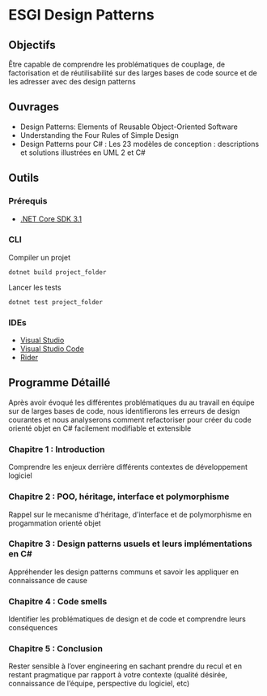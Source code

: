 # ESGI Design Patterns

## Objectifs

Être capable de comprendre les problématiques de couplage, de factorisation et de réutilisabilité sur des larges bases de code source et de les adresser avec des design patterns

## Ouvrages

- Design Patterns: Elements of Reusable Object-Oriented Software
- Understanding the Four Rules of Simple Design
- Design Patterns pour C# : Les 23 modèles de conception : descriptions et solutions illustrées en UML 2 et C#

## Outils

### Prérequis

- [.NET Core SDK 3.1](https://dotnet.microsoft.com/download/dotnet-core/3.1)

### CLI

Compiler un projet

```
dotnet build project_folder
```

Lancer les tests

```
dotnet test project_folder
```

### IDEs

- [Visual Studio](https://visualstudio.microsoft.com/fr/vs/)
- [Visual Studio Code](https://code.visualstudio.com/)
- [Rider](https://www.jetbrains.com/rider/) 

## Programme Détaillé

Après avoir évoqué les différentes problématiques du au travail en équipe sur de larges bases de code, nous identifierons les erreurs de design courantes et nous analyserons comment refactoriser pour créer du code orienté objet en C# facilement modifiable et extensible

### Chapitre 1 : Introduction

Comprendre les enjeux derrière différents contextes de développement logiciel

### Chapitre 2 : POO, héritage, interface et polymorphisme

Rappel sur le mecanisme d'héritage, d'interface et de polymorphisme en progammation orienté objet

### Chapitre 3 : Design patterns usuels et leurs implémentations en C#

Appréhender les design patterns communs et savoir les appliquer en connaissance de cause

### Chapitre 4 : Code smells

Identifier les problématiques de design et de code et comprendre leurs conséquences

### Chapitre 5 : Conclusion

Rester sensible à l’over engineering en sachant prendre du recul et en restant pragmatique par rapport à votre contexte (qualité désirée, connaissance de l’équipe, perspective du logiciel, etc)
